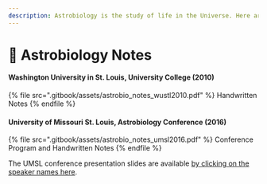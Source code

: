 ```yaml
---
description: Astrobiology is the study of life in the Universe. Here are my notes on it.
---
```


# 🌌 Astrobiology Notes

#### Washington University in St. Louis, University College (2010)

{% file src=".gitbook/assets/astrobio_notes_wustl2010.pdf" %}
Handwritten Notes
{% endfile %}

#### University of Missouri St. Louis, Astrobiology Conference (2016)

{% file src=".gitbook/assets/astrobio_notes_umsl2016.pdf" %}
Conference Program and Handwritten Notes
{% endfile %}

The UMSL conference presentation slides are available [by clicking on the speaker names here](https://www.umsl.edu/\~physics/astrobiology.html).
